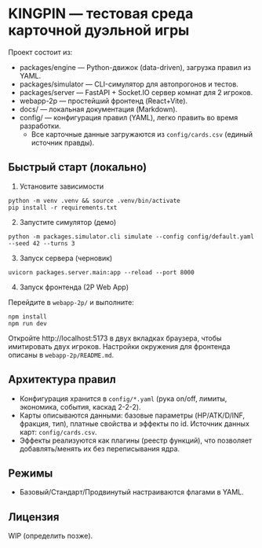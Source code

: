 # KINGPIN — тестовая среда карточной дуэльной игры

Проект состоит из:

- packages/engine — Python-движок (data-driven), загрузка правил из YAML.
- packages/simulator — CLI-симулятор для автопрогонов и тестов.
- packages/server — FastAPI + Socket.IO сервер комнат для 2 игроков.
- webapp-2p — простейший фронтенд (React+Vite).
- docs/ — локальная документация (Markdown).
- config/ — конфигурация правил (YAML), легко править во время разработки.
  - Все карточные данные загружаются из `config/cards.csv` (единый источник правды).

## Быстрый старт (локально)

1) Установите зависимости
```
python -m venv .venv && source .venv/bin/activate
pip install -r requirements.txt
```

2) Запустите симулятор (демо)
```
python -m packages.simulator.cli simulate --config config/default.yaml --seed 42 --turns 3
```

3) Запуск сервера (черновик)
```
uvicorn packages.server.main:app --reload --port 8000
```

4) Запуск фронтенда (2P Web App)

Перейдите в `webapp-2p/` и выполните:

```
npm install
npm run dev
```

Откройте http://localhost:5173 в двух вкладках браузера, чтобы имитировать двух игроков. Настройки окружения для фронтенда описаны в `webapp-2p/README.md`.

## Архитектура правил

- Конфигурация хранится в `config/*.yaml` (рука on/off, лимиты, экономика, события, каскад 2-2-2).
- Карты описываются данными: базовые параметры (HP/ATK/D/INF, фракция, тип), платные свойства и эффекты по id.
  Источник данных карт: `config/cards.csv`.
- Эффекты реализуются как плагины (реестр функций), что позволяет добавлять/менять их без переписывания ядра.

## Режимы

- Базовый/Стандарт/Продвинутый настраиваются флагами в YAML.

## Лицензия

WIP (определить позже).
